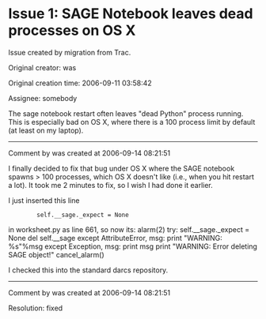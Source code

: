 # Issue 1: SAGE Notebook leaves dead processes on OS X

Issue created by migration from Trac.

Original creator: was

Original creation time: 2006-09-11 03:58:42

Assignee: somebody

The sage notebook restart often leaves "dead Python" process running.
This is especially bad on OS X, where there is a 100 process limit by
default (at least on my laptop). 


---

Comment by was created at 2006-09-14 08:21:51

I finally decided to fix that bug under OS X where the SAGE notebook
spawns > 100 processes, which OS X doesn't like (i.e., when you hit
restart a lot).  It took me 2 minutes to fix, so I wish I had done
it earlier. 

I just inserted this line

            self.__sage._expect = None

in worksheet.py as line 661, so now its:
        alarm(2)
        try:
            self.__sage._expect = None
            del self.__sage
        except AttributeError, msg:
            print "WARNING: %s"%msg
        except Exception, msg:
            print msg
            print "WARNING: Error deleting SAGE object!"
        cancel_alarm()


I checked this into the standard darcs repository.


---

Comment by was created at 2006-09-14 08:21:51

Resolution: fixed
